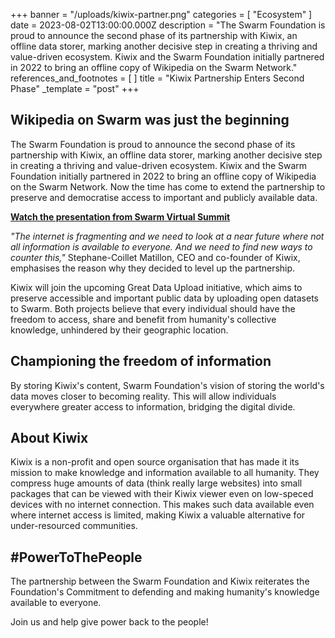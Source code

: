 +++
banner = "/uploads/kiwix-partner.png"
categories = [ "Ecosystem" ]
date = 2023-08-02T13:00:00.000Z
description = "The Swarm Foundation is proud to announce the second phase of its partnership with Kiwix, an offline data storer, marking another decisive step in creating a thriving and value-driven ecosystem. Kiwix and the Swarm Foundation initially partnered in 2022 to bring an offline copy of Wikipedia on the Swarm Network."
references_and_footnotes = [ ]
title = "Kiwix Partnership Enters Second Phase"
_template = "post"
+++

## Wikipedia on Swarm was just the beginning

The Swarm Foundation is proud to announce the second phase of its
partnership with Kiwix, an offline data storer, marking another decisive
step in creating a thriving and value-driven ecosystem. Kiwix and the
Swarm Foundation initially partnered in 2022 to bring an offline copy of
Wikipedia on the Swarm Network. Now the time has come to extend the
partnership to preserve and democratise access to important and publicly
available data.

[**Watch the presentation from Swarm Virtual
Summit**](https://swarm.streameth.org/session/88NEY8)

*"The internet is fragmenting and we need to look at a near future
where not all information is available to everyone. And we need to find
new ways to counter this,"* Stephane-Coillet Matillon, CEO and
co-founder of Kiwix, emphasises the reason why they decided to level up
the partnership.

Kiwix will join the upcoming Great Data Upload initiative, which aims to
preserve accessible and important public data by uploading open datasets
to Swarm. Both projects believe that every individual should have the
freedom to access, share and benefit from humanity's collective
knowledge, unhindered by their geographic location.

## Championing the freedom of information

By storing Kiwix's content, Swarm Foundation's vision of storing the
world's data moves closer to becoming reality. This will allow
individuals everywhere greater access to information, bridging the
digital divide.

## About Kiwix

Kiwix is a non-profit and open source organisation that has made it its
mission to make knowledge and information available to all humanity.
They compress huge amounts of data (think really large websites) into
small packages that can be viewed with their Kiwix viewer even on
low-speced devices with no internet connection. This makes such data
available even where internet access is limited, making Kiwix a valuable
alternative for under-resourced communities.

## #PowerToThePeople

The partnership between the Swarm Foundation and Kiwix reiterates the
Foundation's Commitment to defending and making humanity's knowledge
available to everyone.

Join us and help give power back to the people!
